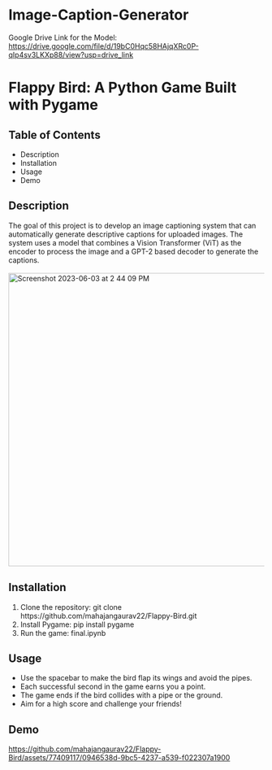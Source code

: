 # Image-Caption-Generator

Google Drive Link for the Model:
https://drive.google.com/file/d/19bC0Hqc58HAjqXRc0P-qIp4sv3LKXp88/view?usp=drive_link

# Flappy Bird: A Python Game Built with Pygame

## Table of Contents

<ul>
  <li>Description
    <li>Installation
      <li>Usage
        <li>Demo
          </ul>
          
         
## Description
The goal of this project is to develop an image captioning system that can automatically generate descriptive captions for uploaded images. The system uses a model that combines a Vision Transformer (ViT) as the encoder to process the image and a GPT-2 based decoder to generate the captions.
<br>
<br>
<img width="577" alt="Screenshot 2023-06-03 at 2 44 09 PM" src="https://github.com/mahajangaurav22/Flappy-Bird/assets/77409117/d4fa987b-7ef4-4846-8452-16b501f12e20">


## Installation

<ol type="1">
  <li>Clone the repository: git clone https://github.com/mahajangaurav22/Flappy-Bird.git
    <li>Install Pygame: pip install pygame
      <li>Run the game: final.ipynb
        </ol>
        
## Usage

<ul>
  <li>Use the spacebar to make the bird flap its wings and avoid the pipes.
    <li>Each successful second in the game earns you a point.
      <li>The game ends if the bird collides with a pipe or the ground.
        <li>Aim for a high score and challenge your friends!
          </ul>
          
## Demo

https://github.com/mahajangaurav22/Flappy-Bird/assets/77409117/0946538d-9bc5-4237-a539-f022307a1900
